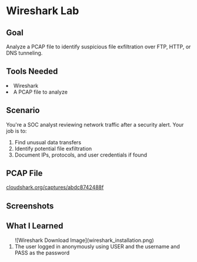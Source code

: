 <h1>Wireshark Lab</h1>

<h2>Goal</h2>
<p>Analyze a PCAP file to identify suspicious file exfiltration over FTP, HTTP, or DNS tunneling.</p>

<h2>Tools Needed</h2>
<li>Wireshark</li>
<li>A PCAP file to analyze</li>

<h2>Scenario</h2>
<p>You're a SOC analyst reviewing network traffic after a security alert. Your job is to:</p>
<ol>
<li>Find unusual data transfers</li>
<li>Identify potential file exfiltration</li>
<li>Document IPs, protocols, and user credentials if found</li>
</ol>

<h2>PCAP File</h2>
<a href="https://www.cloudshark.org/captures/abdc8742488f" target="_blank">cloudshark.org/captures/abdc8742488f</a>


<h2>Screenshots</h2>

<h2>What I Learned</h2>
<ol>
![Wireshark Download Image](wireshark_installation.png)
<li>The user logged in anonymously using USER and the username and PASS as the password</li>

</ol>
